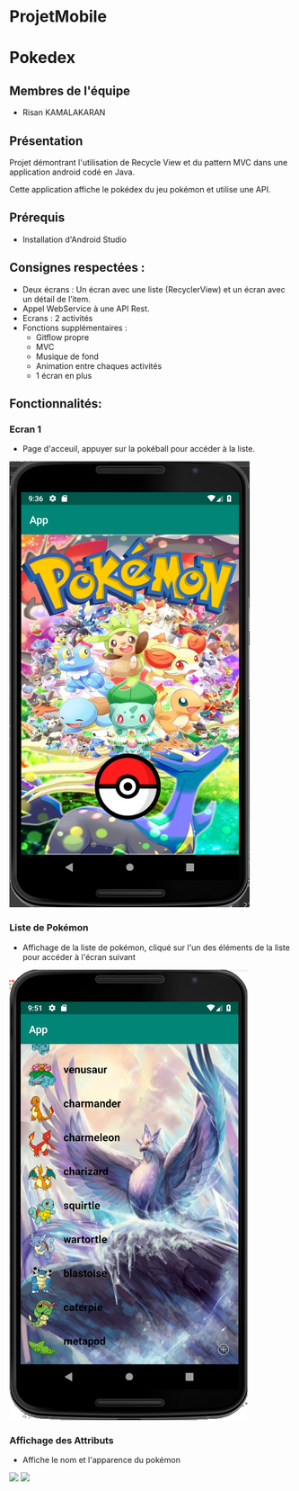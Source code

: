 # ProjetMobile
# Pokedex

## Membres de l'équipe

- Risan KAMALAKARAN

## Présentation

Projet démontrant l'utilisation de Recycle View et du pattern MVC dans une application android codé en Java.

Cette application affiche le pokédex du jeu pokémon et utilise une API.

## Prérequis

- Installation d'Android Studio


## Consignes respectées : 

- Deux écrans : Un écran avec une liste (RecyclerView) et un écran avec un détail de l’item.
- Appel WebService à une API Rest.
- Ecrans : 2 activités
- Fonctions supplémentaires :
   - Gitflow propre
   - MVC
   - Musique de fond
   - Animation entre chaques activités
   - 1 écran en plus



## Fonctionnalités: 

### Ecran 1

- Page d'acceuil, appuyer sur la pokéball pour accéder à la liste.

<img src="/app/src/main/res/imagereadme/pageacceuil.PNG">

### Liste de Pokémon

- Affichage de la liste de pokémon, cliqué sur l'un des éléments de la liste pour accéder à l'écran suivant

<img src="/app/src/main/res/imagereadme/listedepokemon.PNG">

### Affichage des Attributs

- Affiche le nom et l'apparence du pokémon

<img src="img_readme/pokemonavecnom.PNG"> <img src="img_readme/pokeavecnom1.PNG"> 

